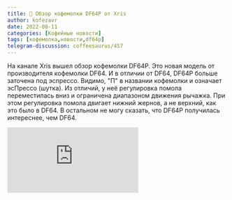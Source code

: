 ```yaml
---
title: 📰 Обзор кофемолки DF64P от Xris
author: kofezavr
date: 2022-08-11
categories: [Кофейные новости]
tags: [кофемолка,новости,df64p]
telegram-discussion: coffeesaurus/457
--- 
```

На канале Xris вышел обзор кофемолки DF64P. Это новая модель от производителя кофемолки DF64. И в отличии от DF64, DF64P больше заточена под эспрессо. Видимо, "П" в названии кофемолки и означает эсПрессо (шутка). Из отличий, у неё регулировка помола переместилась вниз и ограничена диапазоном движения рычажка. При этом регулировка помола двигает нижний жернов, а не верхний, как это было в DF64. В остальном не могу сказать, что DF64P получилась интереснее, чем DF64.

<p><div class="youtube-wrapper"><iframe src="https://www.youtube.com/embed/Uqv5-_7Usz4?controls=0" title="YouTube video player" frameborder="0" allow="accelerometer; autoplay; clipboard-write; encrypted-media; gyroscope; picture-in-picture" allowfullscreen></iframe></div></p>